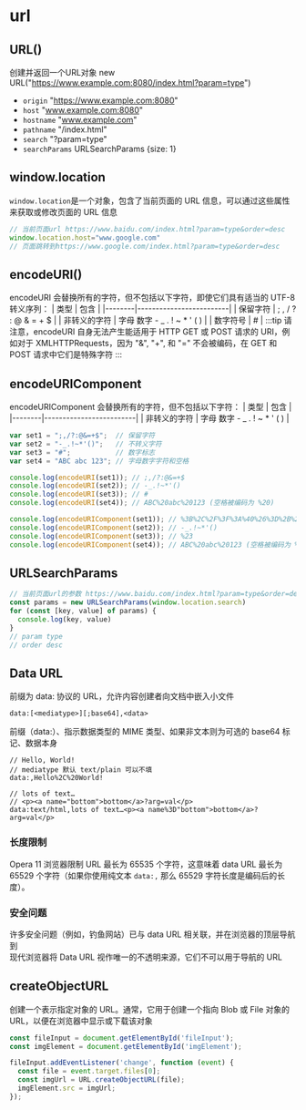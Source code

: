 # url

## URL()
创建并返回一个URL对象 new URL("https://www.example.com:8080/index.html?param=type")
* `origin`  "https://www.example.com:8080"
* `host`  "www.example.com:8080"
* `hostname` "www.example.com"
* `pathname`  "/index.html"
* `search`  "?param=type"
* `searchParams`  URLSearchParams \{size: 1\}  

## window.location
`window.location`是一个对象，包含了当前页面的 URL 信息，可以通过这些属性来获取或修改页面的 URL 信息
```js
// 当前页面url https://www.baidu.com/index.html?param=type&order=desc
window.location.host="www.google.com"
// 页面跳转到https://www.google.com/index.html?param=type&order=desc
```

## encodeURI()
encodeURI 会替换所有的字符，但不包括以下字符，即使它们具有适当的 UTF-8 转义序列：
| 类型     | 包含                      |
|--------|-------------------------|
| 保留字符   | ; , / ? : @ & = + $     |
| 非转义的字符 | 字母 数字 - _ . ! ~ * ' ( ) |
| 数字符号   | #                       |
:::tip
请注意，encodeURI 自身无法产生能适用于 HTTP GET 或 POST 请求的 URI，例如对于 XMLHTTPRequests，因为 "&", "+", 和 "=" 不会被编码，在 GET 和 POST 请求中它们是特殊字符
:::

## encodeURIComponent
encodeURIComponent 会替换所有的字符，但不包括以下字符：
| 类型     | 包含                      |
|--------|-------------------------|
| 非转义的字符 | 字母 数字 - _ . ! ~ * ' ( ) |
```js
var set1 = ";,/?:@&=+$";  // 保留字符
var set2 = "-_.!~*'()";   // 不转义字符
var set3 = "#";           // 数字标志
var set4 = "ABC abc 123"; // 字母数字字符和空格

console.log(encodeURI(set1)); // ;,/?:@&=+$
console.log(encodeURI(set2)); // -_.!~*'()
console.log(encodeURI(set3)); // #
console.log(encodeURI(set4)); // ABC%20abc%20123 (空格被编码为 %20)

console.log(encodeURIComponent(set1)); // %3B%2C%2F%3F%3A%40%26%3D%2B%24
console.log(encodeURIComponent(set2)); // -_.!~*'()
console.log(encodeURIComponent(set3)); // %23
console.log(encodeURIComponent(set4)); // ABC%20abc%20123 (空格被编码为 %20)
```

## URLSearchParams
```js
// 当前页面url的参数 https://www.baidu.com/index.html?param=type&order=desc
const params = new URLSearchParams(window.location.search)
for (const [key, value] of params) {
  console.log(key, value)
}
// param type
// order desc
```

## Data URL
前缀为 data: 协议的 URL，允许内容创建者向文档中嵌入小文件
```
data:[<mediatype>][;base64],<data>
```
前缀（data:）、指示数据类型的 MIME 类型、如果非文本则为可选的 base64 标记、数据本身
``` 
// Hello, World!
// mediatype 默认 text/plain 可以不填
data:,Hello%2C%20World!

// lots of text…
// <p><a name="bottom">bottom</a>?arg=val</p>
data:text/html,lots of text…<p><a name%3D"bottom">bottom</a>?arg=val</p>
```

### 长度限制
Opera 11 浏览器限制 URL 最长为 65535 个字符，这意味着 data URL 最长为 65529 个字符（如果你使用纯文本 `data:,`
那么 65529 字符长度是编码后的长度）。


### 安全问题
许多安全问题（例如，钓鱼网站）已与 data URL 相关联，并在浏览器的顶层导航到  
现代浏览器将 Data URL 视作唯一的不透明来源，它们不可以用于导航的 URL  

## createObjectURL
创建一个表示指定对象的 URL。通常，它用于创建一个指向 Blob 或 File 对象的 URL，以便在浏览器中显示或下载该对象

```js
const fileInput = document.getElementById('fileInput');
const imgElement = document.getElementById('imgElement');

fileInput.addEventListener('change', function (event) {
  const file = event.target.files[0];
  const imgUrl = URL.createObjectURL(file);
  imgElement.src = imgUrl;
});
```